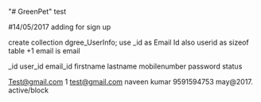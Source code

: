  "# GreenPet" 
test

#14/05/2017
adding for sign up

create collection dgree_UserInfo;
use _id as Email Id 
also userid as sizeof table +1 
email is email

_id	 		user_id		 email_id   		firstname	 lastname	 mobilenumber	 password    status

Test@gmail.com		1 	 	test@gmail.com		naveen		 kumar	 	 9591594753	 may@2017.     active/block 



